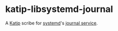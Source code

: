 katip-libsystemd-journal
========================
A [Katip] scribe for [systemd]'s [journal service].

[Katip]: https://hackage.haskell.org/package/katip
[systemd]: https://www.freedesktop.org/wiki/Software/systemd/
[journal service]: https://www.freedesktop.org/software/systemd/man/systemd-journald.service.html
